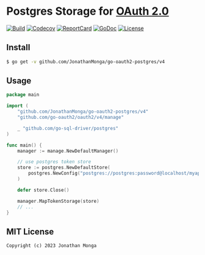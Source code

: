 # Postgres Storage for [OAuth 2.0](https://github.com/go-oauth2/oauth2)

[![Build][Build-Status-Image]][Build-Status-Url] [![Codecov][codecov-image]][codecov-url] [![ReportCard][reportcard-image]][reportcard-url] [![GoDoc][godoc-image]][godoc-url] [![License][license-image]][license-url]

## Install

``` bash
$ go get -v github.com/JonathanMonga/go-oauth2-postgres/v4
```

## Usage

``` go
package main

import (
	"github.com/JonathanMonga/go-oauth2-postgres/v4"
	"github.com/go-oauth2/oauth2/v4/manage"

	_ "github.com/go-sql-driver/postgres"
)

func main() {
	manager := manage.NewDefaultManager()

	// use postgres token store
	store := postgres.NewDefaultStore(
		postgres.NewConfig("postgres://postgres:password@localhost/myapp_test?sslmode=disable"),
	)

	defer store.Close()

	manager.MapTokenStorage(store)
	// ...
}

```

## MIT License

```
Copyright (c) 2023 Jonathan Monga
```

[Build-Status-Url]: https://travis-ci.org/JonathanMonga/go-oauth2-postgres
[Build-Status-Image]: https://travis-ci.org/go-oauth2/mysql.svg?branch=master
[codecov-url]: https://codecov.io/gh/JonathanMonga/go-oauth2-postgres
[codecov-image]: https://codecov.io/gh/JonathanMonga/go-oauth2-postgres/branch/master/graph/badge.svg
[reportcard-url]: https://goreportcard.com/report/gopkg.in/JonathanMonga/go-oauth2-postgres.v3
[reportcard-image]: https://goreportcard.com/badge/gopkg.in/JonathanMonga/go-oauth2-postgres.v3
[godoc-url]: https://godoc.org/gopkg.in/JonathanMonga/go-oauth2-postgres.v3
[godoc-image]: https://godoc.org/gopkg.in/JonathanMonga/go-oauth2-postgres.v3?status.svg
[license-url]: http://opensource.org/licenses/MIT
[license-image]: https://img.shields.io/npm/l/express.svg

